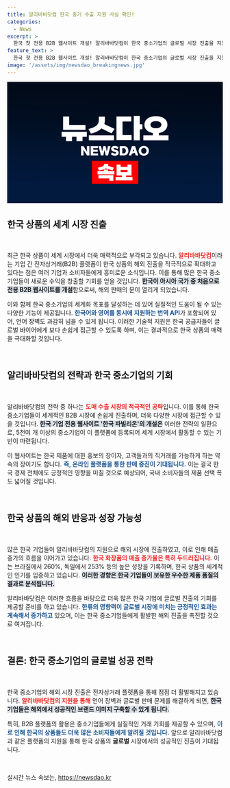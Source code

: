 ```yaml
---
title: 알리바바닷컴 한국 중기 수출 지원 사실 확인!
categories:
  - News
excerpt: >
  한국 첫 전용 B2B 웹사이트 개설! 알리바바닷컴이 한국 중소기업의 글로벌 시장 진출을 지원하며 해외 판매를 가속화한다. 한글-영어 동시 번역으로 언어 장벽을 없애고 한국 상품의 매력을 세계에 알릴 계획!
feature_text: >
  한국 첫 전용 B2B 웹사이트 개설! 알리바바닷컴이 한국 중소기업의 글로벌 시장 진출을 지원하며 해외 판매를 가속화한다. 한글-영어 동시 번역으로 언어 장벽을 없애고 한국 상품의 매력을 세계에 알릴 계획!
image: '/assets/img/newsdao_breakingnews.jpg'
---
```


<p><img src="/assets/img/newsdao_breakingnews.jpg" alt="implanttips 속보" /></p>

<h2 data-ke-size="size26">한국 상품의 세계 시장 진출</h2>

<p data-ke-size="size16">&nbsp;</p>

<p>최근 한국 상품이 세계 시장에서 더욱 매력적으로 부각되고 있습니다. <b><span style="color: #ee2323;">알리바바닷컴</span></b>이라는 기업 간 전자상거래(B2B) 플랫폼이 한국 상품의 해외 진출을 적극적으로 확대하고 있다는 점은 여러 기업과 소비자들에게 흥미로운 소식입니다. 이를 통해 많은 한국 중소기업들이 새로운 수익을 창출할 기회를 얻을 것입니다. <b><span style="background-color: #21538527;">한국이 아시아 국가 중 처음으로 전용 B2B 웹사이트를 개설</span></b>함으로써, 해외 판매의 문이 열리게 되었습니다.</p>

<p>이와 함께 한국 중소기업의 세계화 목표를 달성하는 데 있어 실질적인 도움이 될 수 있는 다양한 기능이 제공됩니다. <b><span style="color: #1a5490;">한국어와 영어를 동시에 지원하는 번역 API</span></b>가 포함되어 있어, 언어 장벽도 과감히 넘을 수 있게 됩니다. 이러한 기술적 지원은 한국 공급자들이 글로벌 바이어에게 보다 손쉽게 접근할 수 있도록 하며, 이는 결과적으로 한국 상품의 매력을 극대화할 것입니다.</p>

<p data-ke-size="size16">&nbsp;</p>

<h2 data-ke-size="size26">알리바바닷컴의 전략과 한국 중소기업의 기회</h2>

<p data-ke-size="size16">&nbsp;</p>

<p>알리바바닷컴의 전략 중 하나는 <b><span style="color: #ee2323;">도매 수출 시장의 적극적인 공략</span></b>입니다. 이를 통해 한국 중소기업들이 세계적인 B2B 시장에 손쉽게 진출하며, 더욱 다양한 시장에 접근할 수 있을 것입니다. <b><span style="background-color: #21538527;">한국 기업 전용 웹사이트 '한국 파빌리온'의 개설은</span></b> 이러한 전략의 일환으로, 5천여 개 이상의 중소기업이 이 플랫폼에 등록되어 세계 시장에서 활동할 수 있는 기반이 마련됩니다.</p>

<p>이 웹사이트는 한국 제품에 대한 홍보의 장이자, 고객들과의 직거래를 가능하게 하는 약속의 장이기도 합니다. <b><span style="color: #1a5490;">즉, 온라인 플랫폼을 통한 판매 증진이 기대됩니다.</span></b> 이는 결국 한국 경제 전체에도 긍정적인 영향을 미칠 것으로 예상되어, 국내 소비자들의 제품 선택 폭도 넓어질 것입니다. </p>

<p data-ke-size="size16">&nbsp;</p>

<h2 data-ke-size="size26">한국 상품의 해외 반응과 성장 가능성</h2>

<p data-ke-size="size16">&nbsp;</p>

<p>많은 한국 기업들이 알리바바닷컴의 지원으로 해외 시장에 진출하였고, 이로 인해 매출 증가의 흐름을 이어가고 있습니다. <b><span style="color: #ee2323;">한국 화장품의 매출 증가율은 특히 두드러집니다.</span></b> 이는 브라질에서 260%, 독일에서 253% 등의 높은 성장을 기록하며, 한국 상품의 세계적인 인기를 입증하고 있습니다. <b><span style="background-color: #21538527;">이러한 경향은 한국 기업들이 보유한 우수한 제품 품질의 결과로 분석됩니다.</span></b></p>

<p>알리바바닷컴은 이러한 흐름을 바탕으로 더욱 많은 한국 기업에 글로벌 진출의 기회를 제공할 준비를 하고 있습니다. <b><span style="color: #1a5490;">한류의 영향력이 글로벌 시장에 미치는 긍정적인 효과는 계속해서 증가하고</span></b> 있으며, 이는 한국 중소기업들에게 활발한 해외 진출을 촉진할 것으로 여겨집니다. </p>

<p data-ke-size="size16">&nbsp;</p>

<h2 data-ke-size="size26">결론: 한국 중소기업의 글로벌 성공 전략</h2>

<p data-ke-size="size16">&nbsp;</p>

<p>한국 중소기업의 해외 시장 진출은 전자상거래 플랫폼을 통해 점점 더 활발해지고 있습니다. <b><span style="color: #ee2323;">알리바바닷컴의 지원을 통해</span></b> 언어 장벽과 글로벌 판매 문제를 해결하게 되면, <b><span style="background-color: #21538527;">한국 기업들은 해외에서 성공적인 브랜드 이미지 구축할 수 있게 됩니다.</span></b> </p>

<p>특히, B2B 플랫폼의 활용은 중소기업들에게 실질적인 거래 기회를 제공할 수 있으며, <b><span style="color: #1a5490;">이로 인해 한국의 상품들도 더욱 많은 소비자들에게 알려질 것입니다.</span></b> 앞으로 알리바바닷컴과 같은 플랫폼의 지원을 통해 한국 상품의 <strong>글로벌</strong> 시장에서의 성공적인 진출이 기대됩니다. </p>

<p data-ke-size="size16">&nbsp;</p>
실시간 뉴스 속보는, <a href="https://newsdao.kr" rel="dofollow">https://newsdao.kr</a>


